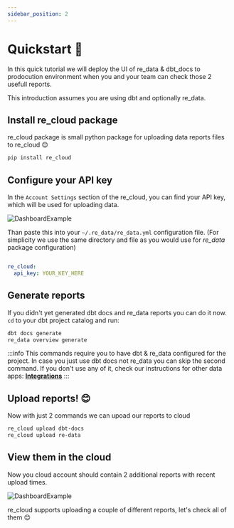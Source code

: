 ```yaml
---
sidebar_position: 2
---
```


# Quickstart 🚀

In this quick tutorial we will deploy the UI of re_data & dbt_docs to prodocution environment when you and your team can check those 2 usefull reports.

This introduction assumes you are using dbt and optionally re_data.


## Install re_cloud package

re_cloud package is small python package for uploading data reports files to re_cloud 😊

```bash
pip install re_cloud
```

## Configure your API key

In the `Account Settings` section of the re_cloud, you can find your API key, which will be used for uploading data.

![DashboardExample](/screenshots/cloud/getapikey.png)

Than paste this into your `~/.re_data/re_data.yml` configuration file. (For simplicity we use the same directory and file as you would use for *re_data* package configuration)

```yml title="~/.re_data/re_data.yml"

re_cloud:
  api_key: YOUR_KEY_HERE
```

## Generate reports

If you didn't yet generated dbt docs and re_data reports you can do it now. `cd` to your dbt project catalog and run:

```bash
dbt docs generate
re_data overview generate
```

:::info
This commands require you to have dbt & re_data configured for the project. In case you just use dbt docs not re_data you can skip the second command. If you don't use any of it, check our instructions for other data apps: **[Integrations](/docs/re_cloud/integrations/all_supported)** 
:::

## Upload reports! 😊

Now with just 2 commands we can upoad our reports to cloud

```bash
re_cloud upload dbt-docs
re_cloud upload re-data
```

## View them in the cloud

Now you cloud account should contain 2 additional reports with recent upload times.

![DashboardExample](/screenshots/cloud/start_dashboard.png)


re_cloud supports uploading a couple of different reports, let's check all of them 😊 